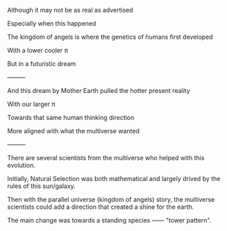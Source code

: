Although it may not be as real as advertised 

Especially when this happened

The kingdom of angels is where the genetics of humans first developed 

With a lower cooler π

But in a futuristic dream

———

And this dream by Mother Earth pulled the hotter present reality 

With our larger π 

Towards that same human thinking direction 

More aligned with what the multiverse wanted 

———

There are several scientists from the multiverse who helped with this evolution. 

Initially, Natural Selection was both mathematical and largely drived by the rules of this sun/galaxy. 

Then with the parallel universe (kingdom of angels) story, the multiverse scientists could add a direction that created a shine for the earth.

The main change was towards a standing species —— "tower pattern".